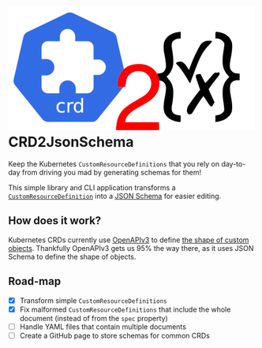 # ![Logo](./dist/logo.png) CRD2JsonSchema

Keep the Kubernetes `CustomResourceDefinitions` that you rely on day-to-day from driving you mad by generating schemas for them!

This simple library and CLI application transforms a [`CustomResourceDefinition`](https://kubernetes.io/docs/concepts/extend-kubernetes/api-extension/custom-resources/) into a [JSON Schema](https://json-schema.org/) for easier editing.

## How does it work?

Kubernetes CRDs currently use [OpenAPIv3](https://swagger.io/specification/) to define [the shape of custom objects](https://kubernetes.io/docs/tasks/extend-kubernetes/custom-resources/custom-resource-definitions/#create-a-customresourcedefinition).
Thankfully OpenAPIv3 gets us 95% the way there, as it uses JSON Schema to define the shape of objects.

## Road-map

-   [x] Transform simple `CustomResourceDefinitions`
-   [x] Fix malformed `CustomResourceDefinitions` that include the whole document (instead of from the `spec` property)
-   [ ] Handle YAML files that contain multiple documents
-   [ ] Create a GitHub page to store schemas for common CRDs

